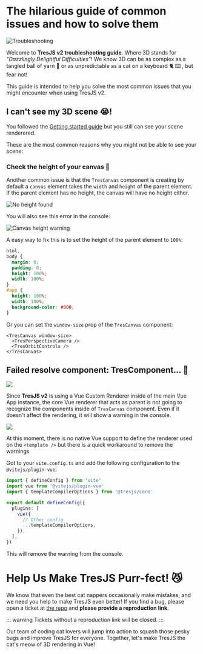 # The hilarious guide of common issues and how to solve them

![Troubleshooting](https://media.giphy.com/media/LHZyixOnHwDDy/giphy.gif)

Welcome to **TresJS v2 troubleshooting guide**. Where 3D stands for _"Dazzlingly Delightful Difficulties"_! We know 3D can be as complex as a tangled ball of yarn 🧶 or as unpredictable as a cat on a keyboard 🐈 ⌨️ , but fear not!

This guide is intended to help you solve the most common issues that you might encounter when using TresJS v2.

## I can't see my 3D scene 😭!

You followed the [Getting started guide](/guide/getting-started.md) but you still can see your scene renderered.

These are the most common reasons why you might not be able to see your scene:

### Check the height of your canvas 📏

Another common issue is that the `TresCanvas` component is creating by default a `canvas` element takes the `width` and `height` of the parent element. If the parent element has no height, the canvas will have no height either.

![No height found](/canvas-height.png)

You will also see this error in the console:

![Canvas height warning](/canvas-height-warning.png)

A easy way to fix this is to set the height of the parent element to `100%`:

```css
html,
body {
  margin: 0;
  padding: 0;
  height: 100%;
  width: 100%;
}
#app {
  height: 100%;
  width: 100%;
  background-color: #000;
}
```

Or you can set the `window-size` prop of the `TresCanvas` component:

```vue
<TresCanvas window-size>
  <TresPerspectiveCamera />
  <TresOrbitControls />
</TresCanvas>
```

## Failed resolve component: TresComponent... 🤔

![](/failed-to-resolve-component.png)

Since **TresJS v2** is using a Vue Custom Renderer inside of the main Vue App instance, the core Vue renderer that acts as parent is not going to recognize the components inside of `TresCanvas` component. Even if it doesn't affect the rendering, it will show a warning in the console.

![](/failed-to-resolve-component.png)

At this moment, there is no native Vue support to define the renderer used on the `<template />` but there is a quick workaround to remove the warnings

Got to your `vite.config.ts` and add the following configuration to the `@vitejs/plugin-vue`:

```ts
import { defineConfig } from 'vite'
import vue from '@vitejs/plugin-vue'
import { templateCompilerOptions } from '@tresjs/core'

export default defineConfig({
  plugins: [
    vue({
      // Other config
      ...templateCompilerOptions,
    }),
  ],
})
```

This will remove the warning from the console.

# Help Us Make TresJS Purr-fect! 😼

We know that even the best cat nappers occasionally make mistakes, and we need you help to make TresJS even better! If you find a bug, please open a ticket at [the
repo](https://github.com/Tresjs/playground) and **please provide a reproduction link**.

::: warning
Tickets without a reproduction link will be closed.
:::

Our team of coding cat lovers
will jump into action to squash those pesky bugs and improve TresJS for everyone. Together, let's make TresJS the cat's
meow of 3D rendering in Vue!

